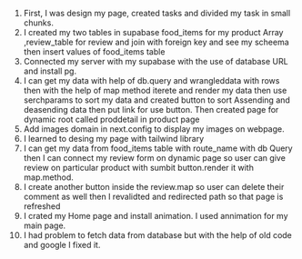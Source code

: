 1. First, I was design my page, created tasks and divided my task in small chunks.
2. I created my two tables in supabase food_items for my product Array ,review_table for review and join with foreign key and see my scheema then insert values of food_items table
3. Connected my server with my supabase with the use of database URL and install pg.
4. I can get my data with help of db.query and wrangleddata with rows then with the help of map method  iterete and render my data then use serchparams to sort my data and created button to sort Assending and deasending data then put link for use button. Then created page for dynamic root called proddetail in product page
5. Add images domain in next.config to display my images on webpage. 
6. I learned to desing my page with tailwind library
7. I can get my data from food_items table with route_name with db Query then I can connect my review form on dynamic page so user can give review on particular product with sumbit button.render it with map.method.
8. I create another button inside the review.map so user can delete their comment as well
then I revalidted and redirected path so that page is refreshed
9. I crated my Home page and install animation. I used annimation for my main page.
10. I had problem to fetch data from database but with the help of old code and google I fixed it.

